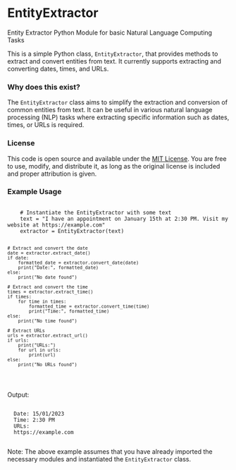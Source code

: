 # EntityExtractor
Entity Extractor Python Module for basic Natural Language Computing Tasks

  <p>
    This is a simple Python class, <code>EntityExtractor</code>, that provides methods to extract and convert entities from text. It currently supports extracting and converting dates, times, and URLs.
  </p>
  <h3>Why does this exist?</h3>
  <p>
    The <code>EntityExtractor</code> class aims to simplify the extraction and conversion of common entities from text. It can be useful in various natural language processing (NLP) tasks where extracting specific information such as dates, times, or URLs is required.
  </p>
  <h3>License</h3>
  <p>
    This code is open source and available under the <a href="https://opensource.org/licenses/MIT">MIT License</a>. You are free to use, modify, and distribute it, as long as the original license is included and proper attribution is given.
  </p>
  <h3>Example Usage</h3>
  <pre><code>
    # Instantiate the EntityExtractor with some text
    text = "I have an appointment on January 15th at 2:30 PM. Visit my website at https://example.com"
    extractor = EntityExtractor(text)

    # Extract and convert the date
    date = extractor.extract_date()
    if date:
        formatted_date = extractor.convert_date(date)
        print("Date:", formatted_date)
    else:
        print("No date found")

    # Extract and convert the time
    times = extractor.extract_time()
    if times:
        for time in times:
            formatted_time = extractor.convert_time(time)
            print("Time:", formatted_time)
    else:
        print("No time found")

    # Extract URLs
    urls = extractor.extract_url()
    if urls:
        print("URLs:")
        for url in urls:
            print(url)
    else:
        print("No URLs found")
  </code></pre>
  <p>Output:</p>
  <pre><code>
  Date: 15/01/2023
  Time: 2:30 PM
  URLs:
  https://example.com
  </code></pre>
  <p>
    Note: The above example assumes that you have already imported the necessary modules and instantiated the <code>EntityExtractor</code> class.
  </p>
</details>
